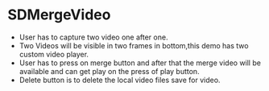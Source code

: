 # SDMergeVideo
- User has to capture two video one after one. 
- Two Videos will be visible in two frames in bottom,this demo has two custom video player. 
- User has to press on merge button and after that the merge video will be available and can get play on the press of play button.  
- Delete button is to delete the local video files save for video.
